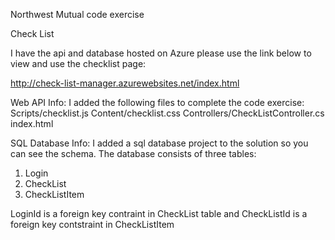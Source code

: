 ﻿Northwest Mutual code exercise

Check List

I have the api and database hosted on Azure please use the link below to view and use the checklist page:

http://check-list-manager.azurewebsites.net/index.html

Web API Info: 
I added the following files to complete the code exercise:
Scripts/checklist.js
Content/checklist.css
Controllers/CheckListController.cs
index.html


SQL Database Info:
I added a sql database project to the solution so you can see the schema. The database consists of three tables:
1) Login
2) CheckList
3) CheckListItem

LoginId is a foreign key contraint in CheckList table and CheckListId is a foreign key contstraint in CheckListItem